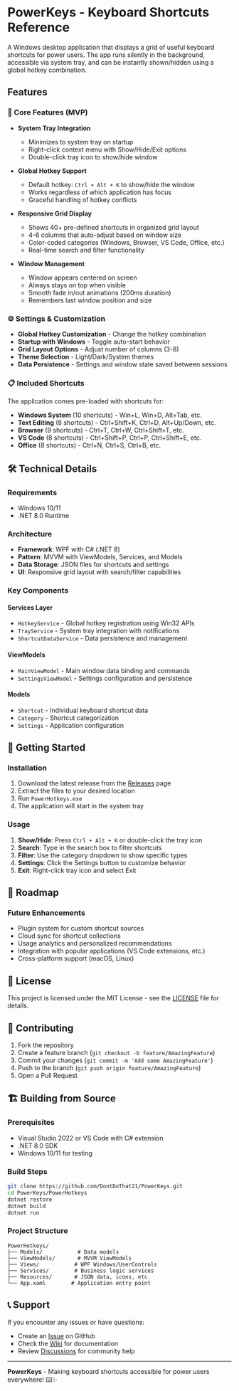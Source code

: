 # PowerKeys - Keyboard Shortcuts Reference

A Windows desktop application that displays a grid of useful keyboard shortcuts for power users. The app runs silently in the background, accessible via system tray, and can be instantly shown/hidden using a global hotkey combination.

## Features

### 🚀 Core Features (MVP)

- **System Tray Integration**
  - Minimizes to system tray on startup
  - Right-click context menu with Show/Hide/Exit options
  - Double-click tray icon to show/hide window

- **Global Hotkey Support**
  - Default hotkey: `Ctrl + Alt + K` to show/hide the window
  - Works regardless of which application has focus
  - Graceful handling of hotkey conflicts

- **Responsive Grid Display**
  - Shows 40+ pre-defined shortcuts in organized grid layout
  - 4-6 columns that auto-adjust based on window size
  - Color-coded categories (Windows, Browser, VS Code, Office, etc.)
  - Real-time search and filter functionality

- **Window Management**
  - Window appears centered on screen
  - Always stays on top when visible
  - Smooth fade in/out animations (200ms duration)
  - Remembers last window position and size

### ⚙️ Settings & Customization

- **Global Hotkey Customization** - Change the hotkey combination
- **Startup with Windows** - Toggle auto-start behavior
- **Grid Layout Options** - Adjust number of columns (3-8)
- **Theme Selection** - Light/Dark/System themes
- **Data Persistence** - Settings and window state saved between sessions

### 📋 Included Shortcuts

The application comes pre-loaded with shortcuts for:

- **Windows System** (10 shortcuts) - Win+L, Win+D, Alt+Tab, etc.
- **Text Editing** (8 shortcuts) - Ctrl+Shift+K, Ctrl+D, Alt+Up/Down, etc.
- **Browser** (9 shortcuts) - Ctrl+T, Ctrl+W, Ctrl+Shift+T, etc.
- **VS Code** (8 shortcuts) - Ctrl+Shift+P, Ctrl+P, Ctrl+Shift+E, etc.
- **Office** (8 shortcuts) - Ctrl+N, Ctrl+S, Ctrl+B, etc.

## 🛠️ Technical Details

### Requirements
- Windows 10/11
- .NET 8.0 Runtime

### Architecture
- **Framework**: WPF with C# (.NET 8)
- **Pattern**: MVVM with ViewModels, Services, and Models
- **Data Storage**: JSON files for shortcuts and settings
- **UI**: Responsive grid layout with search/filter capabilities

### Key Components

#### Services Layer
- `HotkeyService` - Global hotkey registration using Win32 APIs
- `TrayService` - System tray integration with notifications
- `ShortcutDataService` - Data persistence and management

#### ViewModels
- `MainViewModel` - Main window data binding and commands
- `SettingsViewModel` - Settings configuration and persistence

#### Models
- `Shortcut` - Individual keyboard shortcut data
- `Category` - Shortcut categorization
- `Settings` - Application configuration

## 🚀 Getting Started

### Installation
1. Download the latest release from the [Releases](../../releases) page
2. Extract the files to your desired location
3. Run `PowerHotkeys.exe`
4. The application will start in the system tray

### Usage
1. **Show/Hide**: Press `Ctrl + Alt + K` or double-click the tray icon
2. **Search**: Type in the search box to filter shortcuts
3. **Filter**: Use the category dropdown to show specific types
4. **Settings**: Click the Settings button to customize behavior
5. **Exit**: Right-click tray icon and select Exit

## 🎯 Roadmap

### Future Enhancements
- Plugin system for custom shortcut sources
- Cloud sync for shortcut collections
- Usage analytics and personalized recommendations
- Integration with popular applications (VS Code extensions, etc.)
- Cross-platform support (macOS, Linux)

## 📄 License

This project is licensed under the MIT License - see the [LICENSE](LICENSE) file for details.

## 🤝 Contributing

1. Fork the repository
2. Create a feature branch (`git checkout -b feature/AmazingFeature`)
3. Commit your changes (`git commit -m 'Add some AmazingFeature'`)
4. Push to the branch (`git push origin feature/AmazingFeature`)
5. Open a Pull Request

## 🏗️ Building from Source

### Prerequisites
- Visual Studio 2022 or VS Code with C# extension
- .NET 8.0 SDK
- Windows 10/11 for testing

### Build Steps
```bash
git clone https://github.com/DontDoThat21/PowerKeys.git
cd PowerKeys/PowerHotkeys
dotnet restore
dotnet build
dotnet run
```

### Project Structure
```
PowerHotkeys/
├── Models/           # Data models
├── ViewModels/       # MVVM ViewModels
├── Views/           # WPF Windows/UserControls
├── Services/        # Business logic services
├── Resources/       # JSON data, icons, etc.
└── App.xaml        # Application entry point
```

## 📞 Support

If you encounter any issues or have questions:
- Create an [Issue](../../issues) on GitHub
- Check the [Wiki](../../wiki) for documentation
- Review [Discussions](../../discussions) for community help

---

**PowerKeys** - Making keyboard shortcuts accessible for power users everywhere! ⌨️✨